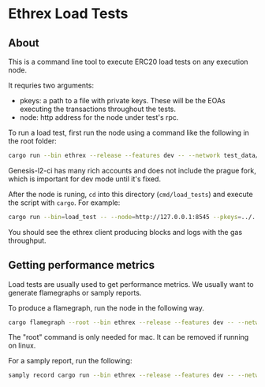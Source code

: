 # Ethrex Load Tests

## About

This is a command line tool to execute ERC20 load tests on any execution node.

It requries two arguments:

- pkeys: a path to a file with private keys. These will be the EOAs executing the transactions throughout the tests.
- node: http address for the node under test's rpc.

To run a load test, first run the node using a command like the following in the root folder:

```bash
cargo run --bin ethrex --release --features dev -- --network test_data/genesis-l2-ci.json --dev
```

Genesis-l2-ci has many rich accounts and does not include the prague fork, which is important for dev mode until it's fixed.

After the node is runing, `cd` into this directory (`cmd/load_tests`) and execute the script with `cargo`. For example:

```bash
cargo run --bin=load_test -- --node=http://127.0.0.1:8545 --pkeys=../../test_data/private_keys.txt
```

You should see the ethrex client producing blocks and logs with the gas throughput.

## Getting performance metrics

Load tests are usually used to get performance metrics. We usually want to generate flamegraphs or samply reports.

To produce a flamegraph, run the node in the following way.

```bash
cargo flamegraph --root --bin ethrex --release --features dev -- --network test_data/genesis-l2-ci.json --dev
```

The "root" command is only needed for mac. It can be removed if running on linux.

For a samply report, run the following:

```bash
samply record cargo run --bin ethrex --release --features dev -- --network test_data/genesis-l2-ci.json --dev
```